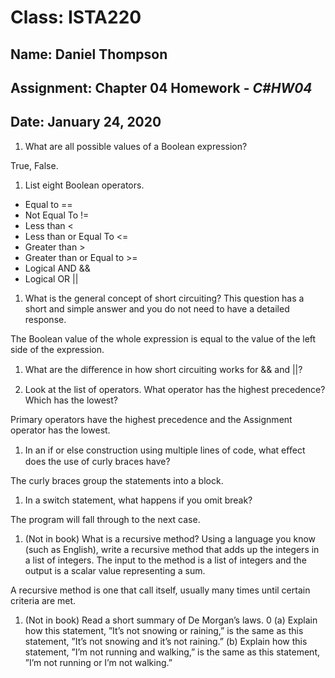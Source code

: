 # **Class: ISTA220**
## **Name:**   Daniel Thompson
## **Assignment:** Chapter 04 Homework - *C#HW04*
## **Date:** January 24, 2020

1. What are all possible values of a Boolean expression?

True, False.

1.  List eight Boolean operators.

- Equal to ==
- Not Equal To !=
- Less than <
- Less than or Equal To <=
- Greater than >
- Greater than or Equal to >=
- Logical AND &&
- Logical OR ||


1. What is the general concept of short circuiting? This question has a short and simple answer and you do not need to have a detailed response.

The Boolean value of the whole expression is equal to the value of the left side of the expression.

1. What are the diﬀerence in how short circuiting works for && and ||?




1. Look at the list of operators. What operator has the highest precedence? Which has the lowest?

Primary operators have the highest precedence and the Assignment operator has the lowest.


1. In an if or else construction using multiple lines of code, what eﬀect does the use of curly braces have?

The curly braces group the statements into a block.


1. In a switch statement, what happens if you omit break?

The program will fall through to the next case.

1. (Not in book) What is a recursive method? Using a language you know (such as English), write a recursive method that adds up the integers in a list of integers. The input to the method is a list of integers and the output is a scalar value representing a sum.

A recursive method is one that call itself, usually many times until certain criteria are met.

1. (Not in book) Read a short summary of De Morgan’s laws.
0
(a) Explain how this statement, ”It’s not snowing or raining,” is the same as this statement, ”It’s not snowing and it’s not raining.”
(b) Explain how this statement, ”I’m not running and walking,” is the same as this statement, ”I’m not running or I’m not walking.”
